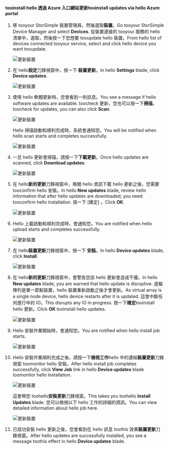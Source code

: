 <!--author=alkohli last changed: 01/18/17 -->

#### <a name="tooinstall-updates-via-hello-azure-portal"></a><span data-ttu-id="c2466-101">tooinstall hello 透過 Azure 入口網站更新</span><span class="sxs-lookup"><span data-stu-id="c2466-101">tooinstall updates via hello Azure portal</span></span>

1. <span data-ttu-id="c2466-102">移 tooyour StorSimple 裝置管理員，然後選取**裝置**。</span><span class="sxs-lookup"><span data-stu-id="c2466-102">Go tooyour StorSimple Device Manager and select **Devices**.</span></span> <span data-ttu-id="c2466-103">從裝置連接的 tooyour 服務的 hello 清單中，選取，然後按一下您想要 tooupdate hello 裝置。</span><span class="sxs-lookup"><span data-stu-id="c2466-103">From hello list of devices connected tooyour service, select and click hello device you want tooupdate.</span></span> 

    ![更新裝置](../includes/media/storsimple-virtual-array-install-update-via-portal-04/azupdate1m.png) 

2. <span data-ttu-id="c2466-105">在 hello**設定**刀鋒視窗中，按一下 **裝置更新**。</span><span class="sxs-lookup"><span data-stu-id="c2466-105">In hello **Settings** blade, click **Device updates**.</span></span> 

    ![更新裝置](../includes/media/storsimple-virtual-array-install-update-via-portal-04/azupdate2m.png)  

3. <span data-ttu-id="c2466-107">使用 hello 軟體更新時，您會看到一則訊息。</span><span class="sxs-lookup"><span data-stu-id="c2466-107">You see a message if hello software updates are available.</span></span> <span data-ttu-id="c2466-108">toocheck 更新，您也可以按一下**掃描**。</span><span class="sxs-lookup"><span data-stu-id="c2466-108">toocheck for updates, you can also click **Scan**.</span></span>

    ![更新裝置](../includes/media/storsimple-virtual-array-install-update-via-portal-04/azupdate3m1.png)

    <span data-ttu-id="c2466-110">Hello 掃描啟動和順利完成時，系統會通知您。</span><span class="sxs-lookup"><span data-stu-id="c2466-110">You will be notified when hello scan starts and completes successfully.</span></span>

    ![更新裝置](../includes/media/storsimple-virtual-array-install-update-via-portal-04/azupdate5m.png)

4. <span data-ttu-id="c2466-112">一旦 hello 更新會掃描，請按一下**下載更新**。</span><span class="sxs-lookup"><span data-stu-id="c2466-112">Once hello updates are scanned, click **Download updates**.</span></span> 

    ![更新裝置](../includes/media/storsimple-virtual-array-install-update-via-portal-04/azupdate6m.png)

5. <span data-ttu-id="c2466-114">在 hello**新的更新**刀鋒視窗中，檢閱 hello 資訊下載 hello 更新之後，您需要 tooconfirm hello 安裝。</span><span class="sxs-lookup"><span data-stu-id="c2466-114">In hello **New updates** blade, review hello information that after hello updates are downloaded, you need tooconfirm hello installation.</span></span> <span data-ttu-id="c2466-115">按一下 [確定] 。</span><span class="sxs-lookup"><span data-stu-id="c2466-115">Click **OK**.</span></span>

    ![更新裝置](../includes/media/storsimple-virtual-array-install-update-via-portal-04/azupdate7m.png)

6. <span data-ttu-id="c2466-117">Hello 上載啟動和順利完成時，會通知您。</span><span class="sxs-lookup"><span data-stu-id="c2466-117">You are notified when hello upload starts and completes successfully.</span></span>

     ![更新裝置](../includes/media/storsimple-virtual-array-install-update-via-portal-04/azupdate8m.png)

5. <span data-ttu-id="c2466-119">在 hello**裝置更新**刀鋒視窗中，按一下 **安裝**。</span><span class="sxs-lookup"><span data-stu-id="c2466-119">In hello **Device updates** blade, click **Install**.</span></span>

     ![更新裝置](../includes/media/storsimple-virtual-array-install-update-via-portal-04/azupdate11m1.png)   

6. <span data-ttu-id="c2466-121">在 hello**新的更新**刀鋒視窗中，會警告您該 hello 更新會造成干擾。</span><span class="sxs-lookup"><span data-stu-id="c2466-121">In hello **New updates** blade, you are warned that hello update is disruptive.</span></span> <span data-ttu-id="c2466-122">虛擬陣列是單一節點裝置，hello 裝置重新啟動之後才會更新。</span><span class="sxs-lookup"><span data-stu-id="c2466-122">As virtual array is a single node device, hello device restarts after it is updated.</span></span> <span data-ttu-id="c2466-123">這會中斷任何進行中的 IO。</span><span class="sxs-lookup"><span data-stu-id="c2466-123">This disrupts any IO in progress.</span></span> <span data-ttu-id="c2466-124">按一下**確定**tooinstall hello 更新。</span><span class="sxs-lookup"><span data-stu-id="c2466-124">Click **OK** tooinstall hello updates.</span></span> 

    ![更新裝置](../includes/media/storsimple-virtual-array-install-update-via-portal-04/azupdate12m.png) 

7. <span data-ttu-id="c2466-126">Hello 安裝作業開始時，會通知您。</span><span class="sxs-lookup"><span data-stu-id="c2466-126">You are notified when hello install job starts.</span></span> 

    ![更新裝置](../includes/media/storsimple-virtual-array-install-update-via-portal-04/azupdate13m.png)

8.  <span data-ttu-id="c2466-128">Hello 安裝作業順利完成之後，請按一下**檢視工作**hello 中的連結**裝置更新**刀鋒視窗 toomonitor hello 安裝。</span><span class="sxs-lookup"><span data-stu-id="c2466-128">After hello install job completes successfully, click **View Job** link in hello **Device updates** blade toomonitor hello installation.</span></span> 

    ![更新裝置](../includes/media/storsimple-virtual-array-install-update-via-portal-04/azupdate15m1.png)

    <span data-ttu-id="c2466-130">這會帶您 toohello**安裝更新**刀鋒視窗。</span><span class="sxs-lookup"><span data-stu-id="c2466-130">This takes you toohello **Install Updates** blade.</span></span> <span data-ttu-id="c2466-131">您可以檢視以下 hello 工作的詳細的資訊。</span><span class="sxs-lookup"><span data-stu-id="c2466-131">You can view detailed information about hello job here.</span></span>

    ![更新裝置](../includes/media/storsimple-virtual-array-install-update-via-portal-04/azupdate16m1.png)

9. <span data-ttu-id="c2466-133">已成功安裝 hello 更新之後，您會看到在 hello 訊息 toothis 效果**裝置更新**刀鋒視窗。</span><span class="sxs-lookup"><span data-stu-id="c2466-133">After hello updates are successfully installed, you see a message toothis effect in hello **Device updates** blade.</span></span> 

